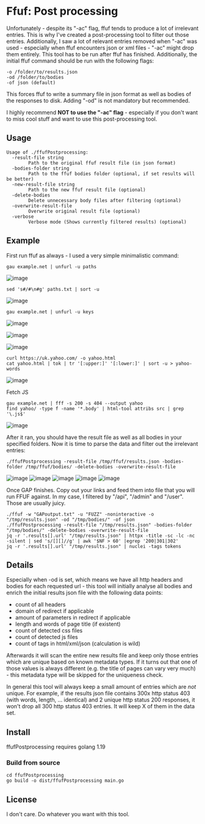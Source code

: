 # Ffuf: Post processing
Unfortunately - despite its "-ac" flag, ffuf tends to produce a lot of irrelevant entries. This is why I've created a post-processing tool to filter out those entries. 
Additionally, I saw a lot of relevant entries removed when "-ac" was used - especially when ffuf encounters json or xml files - "-ac" might drop them entirely.
This tool has to be run after ffuf has finished. Additionally, the initial ffuf command should be run with the following flags:

```
-o /folder/to/results.json
-od /folder/to/bodies
-of json (default)
```

This forces ffuf to write a summary file in json format as well as bodies of the responses to disk. 
Adding "-od" is not mandatory but recommended.

I highly recommend __NOT to use the "-ac" flag__ - especially if you don't want to miss cool stuff and want to use this
post-processing tool.

## Usage

```
Usage of ./ffufPostprocessing:
  -result-file string
        Path to the original ffuf result file (in json format)
  -bodies-folder string
        Path to the ffuf bodies folder (optional, if set results will be better)
  -new-result-file string
        Path to the new ffuf result file (optional)
  -delete-bodies
        Delete unnecessary body files after filtering (optional)
  -overwrite-result-file
        Overwrite original result file (optional)
  -verbose
        Verbose mode (Shows currently filtered results) (optional)
```

## Example

First run ffuf as always - I used a very simple minimalistic command:

```
gau example.net | unfurl -u paths
```
![image](https://github.com/reewardius/ffufPostprocessing/assets/68978608/9498f697-c19e-413a-b7ee-52b5131df10e)
```
sed 's#/#\n#g' paths.txt | sort -u
```
![image](https://github.com/reewardius/ffufPostprocessing/assets/68978608/f917316a-ff16-4335-b11f-5c74cc5322c8)
```
gau example.net | unfurl -u keys
```
![image](https://github.com/reewardius/ffufPostprocessing/assets/68978608/ae9db592-111e-41a5-a22e-36df7837d252)

![image](https://github.com/reewardius/ffufPostprocessing/assets/68978608/fab4d847-96a9-45a2-978c-d98af1f7a472)

![image](https://github.com/reewardius/ffufPostprocessing/assets/68978608/1ba1bed0-cfa7-4485-b74d-a6ab8d01615f)
```
curl https://uk.yahoo.com/ -o yahoo.html
cat yahoo.html | tok | tr '[:upper:]' '[:lower:]' | sort -u > yahoo-words
```
![image](https://github.com/reewardius/ffufPostprocessing/assets/68978608/744c8921-4b4f-4ddb-b0af-02372a824369)

Fetch JS
```
gau example.net | fff -s 200 -s 404 --output yahoo
find yahoo/ -type f -name '*.body' | html-tool attribs src | grep '\.js$'
```
![image](https://github.com/reewardius/ffufPostprocessing/assets/68978608/262fdbad-76a7-4d07-b6c2-388e97953f00)

After it ran, you should have the result file as well as all bodies in your specified folders. Now it is time to parse the data and filter out the irrelevant entries:
```
./ffufPostprocessing -result-file /tmp/ffuf/results.json -bodies-folder /tmp/ffuf/bodies/ -delete-bodies -overwrite-result-file 
```
![image](https://github.com/reewardius/ffufPostprocessing/assets/68978608/319cc98d-e7cb-482d-8832-76b4ee6afcbb)
![image](https://github.com/reewardius/ffufPostprocessing/assets/68978608/2709d373-bb42-46b9-bfc0-b19047707ae0)
![image](https://github.com/reewardius/ffufPostprocessing/assets/68978608/fddc9649-f422-4a9b-9229-b8c9e7d0f277)
![image](https://github.com/reewardius/ffufPostprocessing/assets/68978608/a6a82621-18d1-4cbf-bd06-55cd4525b8f3)
![image](https://github.com/reewardius/ffufPostprocessing/assets/68978608/36220145-6077-44bb-a322-841da2a5aa79)

Once GAP finishes. Copy out your links and feed them into file that you will run FFUF against. In my case, I filtered by "/api", "/admin" and "/user". Those are usually juicy.
```
./ffuf -w "GAPoutput.txt" -u "FUZZ" -noninteractive -o "/tmp/results.json" -od "/tmp/bodies/" -of json
./ffufPostprocessing -result-file "/tmp/results.json" -bodies-folder "/tmp/bodies/" -delete-bodies -overwrite-result-file
jq -r '.results[].url' "/tmp/results.json" | httpx -title -sc -lc -nc -silent | sed 's/[][]//g' | awk '$NF > 60' |egrep '200|301|302'
jq -r '.results[].url' "/tmp/results.json" | nuclei -tags tokens
```


## Details

Especially when -od is set, which means we have all http headers and bodies for each requested url - this tool will initially
analyse all bodies and enrich the initial results json file with the following data points:

- count of all headers
- domain of redirect if applicable
- amount of parameters in redirect if applicable
- length and words of page title (if existent)
- count of detected css files
- count of detected js files
- count of tags in html/xml/json (calculation is wild)

Afterwards it will scan the entire new results file and keep only those entries which are unique based on known metadata types.
If it turns out that one of those values is always different (e.g. the title of pages can vary very much) - this metadata type 
will be skipped for the uniqueness check.

In general this tool will always keep a small amount of entries which are _not_ unique. For example, if the results json file
contains 300x http status 403 (with words, length, ... identical) and 2 unique http status 200 responses, it won't drop all 300 http status 403 entries. 
It will keep X of them in the data set.

## Install

ffufPostprocessing requires golang 1.19

### Build from source

```
cd ffufPostprocessing
go build -o dist/ffufPostprocessing main.go
```

## License

I don't care. Do whatever you want with this tool.
